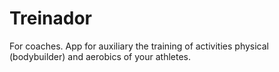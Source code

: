 Treinador
=========

For coaches.
App for auxiliary the training of activities physical (bodybuilder) and aerobics of your athletes.
